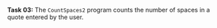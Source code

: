 **Task 03:**  The `CountSpaces2` program counts the number of spaces in a quote entered by the user. 